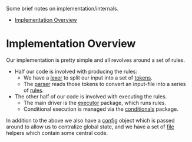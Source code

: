 
Some brief notes on implementation/internals.

* [Implementation Overview](#implementation-overview)




# Implementation Overview

Our implementation is pretty simple and all revolves around a set of rules.

* Half our code is involved with producing the rules:
  * We have a [lexer](lexer/) to split our input into a set of [tokens](token/).
  * The [parser](parser/) reads those tokens to convert an input-file into a series of [rules](rules/).
* The other half of our code is involved with executing the rules.
  * The main driver is the [executor](executor/) package, which runs rules.
  * Conditional execution is managed via the [conditionals](conditionals/) package.

In addition to the above we also have a [config](config/) object which is passed around to allow us to centralize global state, and we have a set of [file](file/) helpers which contain some central code.
